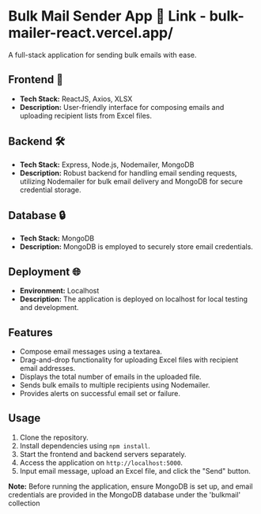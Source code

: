 # Bulk Mail Sender App 📧 Link - bulk-mailer-react.vercel.app/

A full-stack application for sending bulk emails with ease.

## Frontend 🚀
- **Tech Stack:** ReactJS, Axios, XLSX
- **Description:** User-friendly interface for composing emails and uploading recipient lists from Excel files.

## Backend 🛠️
- **Tech Stack:** Express, Node.js, Nodemailer, MongoDB
- **Description:** Robust backend for handling email sending requests, utilizing Nodemailer for bulk email delivery and MongoDB for secure credential storage.

## Database 🔒
- **Tech Stack:** MongoDB
- **Description:** MongoDB is employed to securely store email credentials.

## Deployment 🌐
- **Environment:** Localhost
- **Description:** The application is deployed on localhost for local testing and development.

## Features
- Compose email messages using a textarea.
- Drag-and-drop functionality for uploading Excel files with recipient email addresses.
- Displays the total number of emails in the uploaded file.
- Sends bulk emails to multiple recipients using Nodemailer.
- Provides alerts on successful email set or failure.

## Usage
1. Clone the repository.
2. Install dependencies using `npm install`.
3. Start the frontend and backend servers separately.
4. Access the application on `http://localhost:5000`.
5. Input email message, upload an Excel file, and click the "Send" button.

**Note:** Before running the application, ensure MongoDB is set up, and email credentials are provided in the MongoDB database under the 'bulkmail' collection
